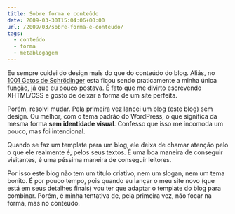 ```yaml
---
title: Sobre forma e conteúdo
date: 2009-03-30T15:04:06+00:00
url: /2009/03/sobre-forma-e-conteudo/
tags:
  - conteúdo
  - forma
  - metablogagem
---
```


Eu sempre cuidei do design mais do que do conteúdo do blog. Aliás, no [1001 Gatos de Schrödinger][1] esta ficou sendo praticamente a minha única função, já que eu pouco postava. É fato que me divirto escrevendo XHTML/CSS e gosto de deixar a forma de um site perfeita.

Porém, resolvi mudar. Pela primeira vez lancei um blog (este blog) sem design. Ou melhor, com o tema padrão do WordPress, o que significa da mesma forma **sem identidade visual**. Confesso que isso me incomoda um pouco, mas foi intencional.

Quando se faz um template para um blog, ele deixa de chamar atenção pelo o que ele realmente é, pelos seus textos. É uma boa maneira de conseguir visitantes, é uma péssima maneira de conseguir leitores.

Por isso este blog não tem um título criativo, nem um slogan, nem um tema bonito. É por pouco tempo, pois quando eu lançar o meu site novo (que está em seus detalhes finais) vou ter que adaptar o template do blog para combinar. Porém, é minha tentativa de, pela primeira vez, não focar na forma, mas no conteúdo.

[1]: http://1001gatos.org/
